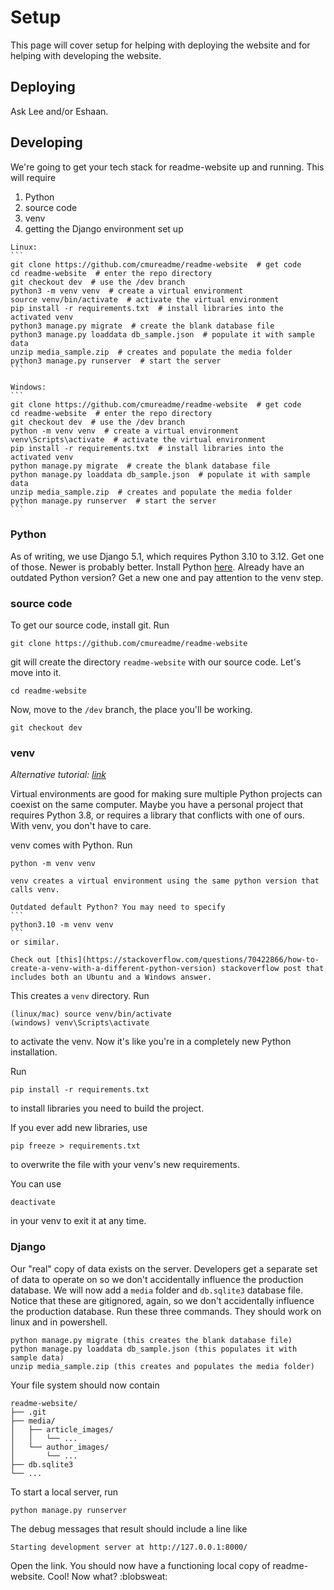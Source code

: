 # Setup

This page will cover setup for helping with deploying the website and for helping with developing the website.

## Deploying

Ask Lee and/or Eshaan. 

## Developing
We're going to get your tech stack for readme-website up and running. This will require
1. Python
1. source code
1. venv
1. getting the Django environment set up

~~~admonish example title="tl;dr"
Linux:
```
git clone https://github.com/cmureadme/readme-website  # get code
cd readme-website  # enter the repo directory 
git checkout dev  # use the /dev branch
python3 -m venv venv  # create a virtual environment
source venv/bin/activate  # activate the virtual environment
pip install -r requirements.txt  # install libraries into the activated venv
python3 manage.py migrate  # create the blank database file
python3 manage.py loaddata db_sample.json  # populate it with sample data
unzip media_sample.zip  # creates and populate the media folder
python3 manage.py runserver  # start the server
```

Windows:
```
git clone https://github.com/cmureadme/readme-website  # get code
cd readme-website  # enter the repo directory 
git checkout dev  # use the /dev branch
python -m venv venv  # create a virtual environment
venv\Scripts\activate  # activate the virtual environment
pip install -r requirements.txt  # install libraries into the activated venv
python manage.py migrate  # create the blank database file
python manage.py loaddata db_sample.json  # populate it with sample data
unzip media_sample.zip  # creates and populate the media folder
python manage.py runserver  # start the server
```
~~~

### Python
As of writing, we use Django 5.1, which requires Python 3.10 to 3.12. Get one of those. Newer is probably better. Install Python [here](https://www.python.org/downloads/). Already have an outdated Python version? Get a new one and pay attention to the venv step.

### source code
To get our source code, install git. Run
```
git clone https://github.com/cmureadme/readme-website
```
git will create the directory `readme-website` with our source code. Let's move into it.
```
cd readme-website
```

Now, move to the `/dev` branch, the place you'll be working.
```
git checkout dev
```

### venv
_Alternative tutorial: [link](https://realpython.com/python-virtual-environments-a-primer/)_

Virtual environments are good for making sure multiple Python projects can coexist on the same computer. Maybe you have a personal project that requires Python 3.8, or requires a library that conflicts with one of ours. With venv, you don't have to care.

venv comes with Python. Run 
```
python -m venv venv
```


~~~admonish warning
venv creates a virtual environment using the same python version that calls venv. 

Outdated default Python? You may need to specify
```
python3.10 -m venv venv
```
or similar.

Check out [this](https://stackoverflow.com/questions/70422866/how-to-create-a-venv-with-a-different-python-version) stackoverflow post that includes both an Ubuntu and a Windows answer.
~~~


This creates a `venv` directory. Run
```
(linux/mac) source venv/bin/activate
(windows) venv\Scripts\activate
```
to activate the venv. Now it's like you're in a completely new Python installation. 

Run
```
pip install -r requirements.txt
```
to install libraries you need to build the project.

If you ever add new libraries, use
```
pip freeze > requirements.txt
```
to overwrite the file with your venv's new requirements.

You can use
```
deactivate
```
in your venv to exit it at any time.

### Django
Our "real" copy of data exists on the server. Developers get a separate set of data to operate on so we don't accidentally influence the production database. We will now add a `media` folder and `db.sqlite3` database file. Notice that these are gitignored, again, so we don't accidentally influence the production database. Run these three commands. They should work on linux and in powershell.
```
python manage.py migrate (this creates the blank database file)
python manage.py loaddata db_sample.json (this populates it with sample data)
unzip media_sample.zip (this creates and populates the media folder)
```
Your file system should now contain
```
readme-website/
├── .git
├── media/
│   ├── article_images/
│   │   └── ...
│   └── author_images/
│       └── ...
├── db.sqlite3
└── ...
```

To start a local server, run
```
python manage.py runserver
```
The debug messages that result should include a line like
```
Starting development server at http://127.0.0.1:8000/
```

Open the link. You should now have a functioning local copy of readme-website. Cool! Now what? :blobsweat:
